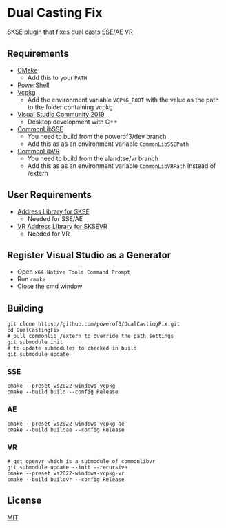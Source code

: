 # Dual Casting Fix

SKSE plugin that fixes dual casts
[SSE/AE](https://www.nexusmods.com/skyrimspecialedition/mods/92454)
[VR](https://www.nexusmods.com/skyrimspecialedition/mods/92804)

## Requirements

- [CMake](https://cmake.org/)
  - Add this to your `PATH`
- [PowerShell](https://github.com/PowerShell/PowerShell/releases/latest)
- [Vcpkg](https://github.com/microsoft/vcpkg)
  - Add the environment variable `VCPKG_ROOT` with the value as the path to the folder containing vcpkg
- [Visual Studio Community 2019](https://visualstudio.microsoft.com/)
  - Desktop development with C++
- [CommonLibSSE](https://github.com/powerof3/CommonLibSSE/tree/dev)
  - You need to build from the powerof3/dev branch
  - Add this as as an environment variable `CommonLibSSEPath`
- [CommonLibVR](https://github.com/alandtse/CommonLibVR/tree/vr)
  - You need to build from the alandtse/vr branch
  - Add this as as an environment variable `CommonLibVRPath` instead of /extern

## User Requirements

- [Address Library for SKSE](https://www.nexusmods.com/skyrimspecialedition/mods/32444)
  - Needed for SSE/AE
- [VR Address Library for SKSEVR](https://www.nexusmods.com/skyrimspecialedition/mods/58101)
  - Needed for VR

## Register Visual Studio as a Generator

- Open `x64 Native Tools Command Prompt`
- Run `cmake`
- Close the cmd window

## Building

```
git clone https://github.com/powerof3/DualCastingFix.git
cd DualCastingFix
# pull commonlib /extern to override the path settings
git submodule init
# to update submodules to checked in build
git submodule update
```

### SSE

```
cmake --preset vs2022-windows-vcpkg
cmake --build build --config Release
```

### AE

```
cmake --preset vs2022-windows-vcpkg-ae
cmake --build buildae --config Release
```

### VR

```
# get openvr which is a submodule of commonlibvr
git submodule update --init --recursive
cmake --preset vs2022-windows-vcpkg-vr
cmake --build buildvr --config Release
```

## License

[MIT](LICENSE)
